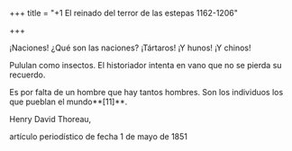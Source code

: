 +++
title = "+1 El reinado del terror de las estepas 1162-1206"

+++




¡Naciones\! ¿Qué son las naciones? ¡Tártaros\! ¡Y hunos\! ¡Y chinos\!

Pululan como insectos. El historiador intenta en vano que no se pierda su recuerdo.

Es por falta de un hombre que hay tantos hombres. Son los individuos los que pueblan el mundo**\[11\]**.


Henry David Thoreau,

artículo periodístico de fecha 1 de mayo de 1851




